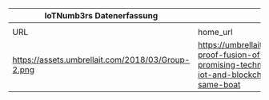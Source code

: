 |IoTNumb3rs Datenerfassung|||||||||||
| ---- | ---- | ---- | ---- | ---- | ---- | ---- | ---- | ---- | ---- | ---- |
||||||||||||
|URL|home_url|filename|device_class|device_count|market_class|market_volume|prognosis_year|publication_year|authorship_class|Dropbox folder|
|https://assets.umbrellait.com/2018/03/Group-2.png|https://umbrellait.com/future-proof-fusion-of-the-most-promising-technologies-ai-iot-and-blockchain-in-the-same-boat|file2_Group-2.png||||||||MariaMarg/20181126-2100|
